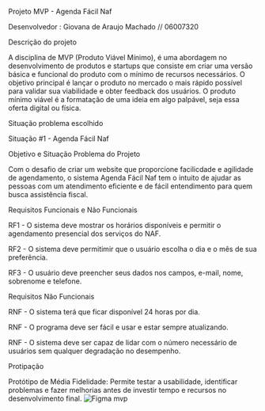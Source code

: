 Projeto MVP - Agenda Fácil Naf 

Desenvolvedor : Giovana de Araujo Machado // 06007320 

Descrição do projeto

A disciplina de MVP (Produto Viável Mínimo), é uma abordagem no desenvolvimento de produtos e startups que consiste em criar uma versão básica e funcional do produto com o mínimo de recursos necessários. 
O objetivo principal é lançar o produto no mercado o mais rápido possível para validar sua viabilidade e obter feedback dos usuários. O produto mínimo viável é a formatação de uma ideia em algo palpável, seja essa oferta digital ou física.


Situação problema escolhido

Situação #1 - Agenda Fácil Naf

Objetivo e Situação Problema do Projeto

Com o desafio de criar um website que proporcione facilicdade e agilidade de agendamento, o sistema Agenda Fácil Naf tem o intuito de ajudar as pessoas com um atendimento eficiente e de fácil entendimento para quem busca assistência fiscal.

Requisitos Funcionais e Não Funcionais 

RF1 - O sistema deve mostrar os horários disponíveis e permitir o agendamento presencial dos serviços do NAF.

RF2 - O sistema deve permitimir que o usuário escolha o dia e o mês de sua preferência.

RF3 - O usuário deve preencher seus dados nos campos, e-mail, nome, sobrenome e telefone.

Requisitos Não Funcionais

RNF - O sistema terá que ficar disponível 24 horas por dia.

RNF - O programa deve ser fácil e usar e estar sempre atualizando.

RNF - O sistema deve ser capaz de lidar com o número necessário de usuários sem qualquer degradação no desempenho.


Protipação 

Protótipo de Média Fidelidade: 
Permite testar a usabilidade, identificar problemas e fazer melhorias antes de investir tempo e recursos no desenvolvimento final.
![Figma mvp](https://github.com/GiovanaMachado/front-end-mvp/assets/88807499/4511a7a3-093c-42ce-bc99-196172f4c33d)



